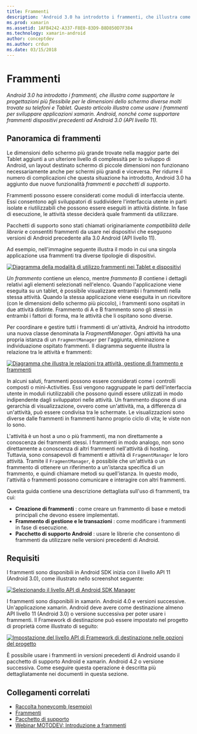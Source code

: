 ```yaml
---
title: Frammenti
description: 'Android 3.0 ha introdotto i frammenti, che illustra come supportare le progettazioni più flessibile per le dimensioni dello schermo diverse molti trovate su telefoni e Tablet. Questo articolo illustra come usare i frammenti per sviluppare applicazioni xamarin. Android, nonché come supportare frammenti dispositivi precedenti ad Android 3.0 (API livello 11).'
ms.prod: xamarin
ms.assetid: 1AFB4242-A337-F8E0-83D9-B8D850D7F384
ms.technology: xamarin-android
author: conceptdev
ms.author: crdun
ms.date: 03/15/2018
---
```


# <a name="fragments"></a>Frammenti

_Android 3.0 ha introdotto i frammenti, che illustra come supportare le progettazioni più flessibile per le dimensioni dello schermo diverse molti trovate su telefoni e Tablet. Questo articolo illustra come usare i frammenti per sviluppare applicazioni xamarin. Android, nonché come supportare frammenti dispositivi precedenti ad Android 3.0 (API livello 11)._

## <a name="fragments-overview"></a>Panoramica di frammenti

Le dimensioni dello schermo più grande trovate nella maggior parte dei Tablet aggiunti a un ulteriore livello di complessità per lo sviluppo di Android, un layout destinato schermo di piccole dimensioni non funzionano necessariamente anche per schermi più grandi e viceversa. Per ridurre il numero di complicazioni che questa situazione ha introdotto, Android 3.0 ha aggiunto due nuove funzionalità *frammenti* e *pacchetti di supporto*.

Frammenti possono essere considerati come moduli di interfaccia utente. Essi consentono agli sviluppatori di suddividere l'interfaccia utente in parti isolate e riutilizzabili che possono essere eseguiti in attività distinte. In fase di esecuzione, le attività stesse deciderà quale frammenti da utilizzare.

Pacchetti di supporto sono stati chiamati originariamente *compatibilità delle librerie* e consentiti frammenti da usare nei dispositivi che eseguono versioni di Android precedente alla 3.0 Android (API livello 11).

Ad esempio, nell'immagine seguente illustra il modo in cui una singola applicazione usa frammenti tra diverse tipologie di dispositivi.

[![Diagramma della modalità di utilizzo frammenti nei Tablet e dispositivi](images/00.png)](images/00.png#lightbox)

*Un frammento* contiene un elenco, mentre *frammento B* contiene i dettagli relativi agli elementi selezionati nell'elenco. Quando l'applicazione viene eseguita su un tablet, è possibile visualizzare entrambi i frammenti nella stessa attività. Quando la stessa applicazione viene eseguita in un ricevitore (con le dimensioni dello schermo più piccolo), i frammenti sono ospitati in due attività distinte. Frammento di A e B frammento sono gli stessi in entrambi i fattori di forma, ma le attività che li ospitano sono diverse.

Per coordinare e gestire tutti i frammenti di un'attività, Android ha introdotto una nuova classe denominata la *FragmentManager*. Ogni attività ha una propria istanza di un `FragmentManager` per l'aggiunta, eliminazione e individuazione ospitato frammenti. Il diagramma seguente illustra la relazione tra le attività e frammenti:

[![Diagramma che illustra le relazioni tra attività, gestione di frammento e frammenti](images/01.png)](images/01.png#lightbox)

In alcuni saluti, frammenti possono essere considerati come i controlli composti o mini-Activities. Essi vengono raggruppate le parti dell'interfaccia utente in moduli riutilizzabili che possono quindi essere utilizzati in modo indipendente dagli sviluppatori nelle attività. Un frammento dispone di una gerarchia di visualizzazione, ovvero come un'attività, ma, a differenza di un'attività, può essere condivisa tra le schermate. Le visualizzazioni sono diverse dalle frammenti in frammenti hanno proprio ciclo di vita; le viste non lo sono.

L'attività è un host a uno o più frammenti, ma non direttamente a conoscenza dei frammenti stessi. I frammenti in modo analogo, non sono direttamente a conoscenza di altri frammenti nell'attività di hosting. Tuttavia, sono consapevoli di frammenti e attività di `FragmentManager` le loro attività. Tramite il `FragmentManager`, è possibile che un'attività o un frammento di ottenere un riferimento a un'istanza specifica di un frammento, e quindi chiamare metodi su quell'istanza. In questo modo, l'attività o frammenti possono comunicare e interagire con altri frammenti.

Questa guida contiene una descrizione dettagliata sull'uso di frammenti, tra cui:

-   **Creazione di frammenti** : come creare un frammento di base e metodi principali che devono essere implementati.
-   **Frammento di gestione e le transazioni** : come modificare i frammenti in fase di esecuzione.
-   **Pacchetto di supporto Android** : usare le librerie che consentono di frammenti da utilizzare nelle versioni precedenti di Android.


## <a name="requirements"></a>Requisiti

I frammenti sono disponibili in Android SDK inizia con il livello API 11 (Android 3.0), come illustrato nello screenshot seguente:

[![Selezionando il livello API di Android SDK Manager](images/02.png)](images/02.png#lightbox)

I frammenti sono disponibili in xamarin. Android 4.0 e versioni successive. Un'applicazione xamarin. Android deve avere come destinazione almeno API livello 11 (Android 3.0) o versione successiva per poter usare i frammenti. Il Framework di destinazione può essere impostato nel progetto di proprietà come illustrato di seguito:

[![Impostazione del livello API di Framework di destinazione nelle opzioni del progetto](images/03-sml.png)](images/03.png#lightbox)

È possibile usare i frammenti in versioni precedenti di Android usando il pacchetto di supporto Android e xamarin. Android 4.2 o versione successiva. Come eseguire questa operazione è descritta più dettagliatamente nei documenti in questa sezione.


## <a name="related-links"></a>Collegamenti correlati

- [Raccolta honeycomb (esempio)](https://developer.xamarin.com/samples/monodroid/HoneycombGallery)
- [Frammenti](https://developer.android.com/guide/topics/fundamentals/fragments.html)
- [Pacchetto di supporto](https://developer.android.com/sdk/compatibility-library.html)
- [Webinar MOTODEV: Introduzione a frammenti](http://motodev.adobeconnect.com/p9h1aqk3ttn/)
